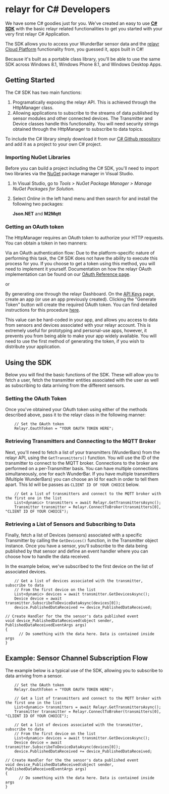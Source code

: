 # relayr for C# Developers

We have some C# goodies just for you. We've created an easy to use [**C# SDK**](https://github.com/relayr/csharp-sdk) with the basic relayr related functionalities to get you started with your very first relayr C# Application. 

The SDK allows you to access your WunderBar sensor data and the [relayr Cloud Platform](https://developer.relayr.io/documents/Welcome/Platform) functionality from, you guessed it, apps built in C#!

Because it's built as a portable class library, you'll be able to use the same SDK across Windows 8.1, Windows Phone 8.1, and Windows Desktop Apps.

## Getting Started

The C# SDK has two main functions: 

1. Programatically exposing the relayr API. This is achieved through the HttpManager class.
2. Allowing applications to subscribe to the streams of data published by sensor modules and other connected devices. The Transmitter and Device classes handle this functionality. You will need security strings obtained through the HttpManager to subscribe to data topics.

To include the C# library simply download it from our [C# Github repository ](https://github.com/relayr/csharp-sdk) and add it as a project to your own C# project.

### Importing NuGet Libraries

Before you can build a project including the C# SDK, you'll need to import two libraries via the [NuGet](https://www.nuget.org/) package manager in Visual Studio.


1. In Visual Studio, go to *Tools > NuGet Package Manager > Manage NuGet Packages for Solution.*

2. Select *Online* in the left hand menu and then search for and install the following two packages:

	**Json.NET** and **M2Mqtt**

### Getting an OAuth token

The HttpManager requires an OAuth token to authorize your HTTP requests. You can obtain a token in two manners:

Via an OAuth authentication flow: Due to the platform-specific nature of performing this task, the C# SDK does not have the ability to execute this process for you. If you choose to get a token using this method, you will need to implement it yourself. Documentation on how the relayr OAuth implementation can be found on our [OAuth Reference page](https://developer.relayr.io/documents/Welcome/OAuthReference).

or

By generating one through the relayr Dashboard. On the [API Keys](https://developer.relayr.io/dashboard/apps/myApps) page, create an app (or use an app previously created). 
Clicking the "Generate Token" button will create the required OAuth token. You can find detailed instructions for this procedure [here](https://developer.relayr.io/documents/WebDev/OAuthToken). 

This value can be hard-coded in your app, and allows you access to data from sensors and devices associated with your relayr account. This is extremely useful for prototyping and personal-use apps, however, it prevents you from being able to make your app widely available. You will need to use the first method of generating the token, if you wish to distribute your application.

## Using the SDK

Below you will find the basic functions of the SDK. These will allow you to fetch a user, fetch the transmitter entities associated with the user as well as subscribing to data arriving from the different sensors.

### Setting the OAuth Token
Once you've obtained your OAuth token using either of the methods described above, pass it to the relayr class in the following manner:

		// Set the OAuth token
		Relayr.OauthToken = "YOUR OAUTH TOKEN HERE";

### Retrieving Transmitters and Connecting to the MQTT Broker

Next, you'll need to fetch a list of your transmitters (WunderBars) from the relayr API, using the `GetTransmitters()` function. 
You will use the ID of the transmitter to connect to the MQTT broker. Connections to the broker are performed on a per-Transmitter basis. You can have multiple connections simultaneously, one for each WunderBar. If you have multiple transmitters (Multiple WunderBars) you can choose an Id for each in order to tell them apart. This Id will be passes as `CLIENT ID OF YOUR CHOICE` below.

		// Get a list of transmitters and connect to the MQTT broker with the first one in the list
		List<dynamic> transmitters = await Relayr.GetTransmittersAsync();
		Transmitter transmitter = Relayr.ConnectToBroker(transmitters[0], "CLIENT ID OF YOUR CHOICE");

### Retrieving a List of Sensors and Subscribing to Data

Finally, fetch a list of Devices (sensors) associated with a specific Transmitter by calling the `GetDevices()` function, in the Transmitter object instance. 
Once you have a sensor, you'll subscribe to the data being published by that sensor and define an event handler where you can choose how to handle the data received.

In the example below, we've subscribed to the first device on the list of associated devices.

		// Get a list of devices associated with the transmitter, subscribe to data
		// From the first device on the list
		List<dynamic> devices = await transmitter.GetDevicesAsync();
		Device device = await transmitter.SubscribeToDeviceDataAsync(devices[0]);
		device.PublishedDataReceived += device_PublishedDataReceived;

	// Create Handler for the the sensor's data published event
	void device_PublishedDataReceived(object sender, PublishedDataReceivedEventArgs args)
	{
	      // Do something with the data here. Data is contained inside args
	}

## Example: Sensor Channel Subscription Flow

The example below is a typical use of the SDK, allowing you to subscribe to data arriving from a sensor.

        
		// Set the OAuth token
		Relayr.OauthToken = "YOUR OAUTH TOKEN HERE";
		
		// Get a list of transmitters and connect to the MQTT broker with the first one in the list
		List<dynamic> transmitters = await Relayr.GetTransmittersAsync();
		Transmitter transmitter = Relayr.ConnectToBroker(transmitters[0], "CLIENT ID OF YOUR CHOICE");
	
		// Get a list of devices associated with the transmitter, subscribe to data
		// From the first device on the list
		List<dynamic> devices = await transmitter.GetDevicesAsync();
		Device device = await transmitter.SubscribeToDeviceDataAsync(devices[0]);
		device.PublishedDataReceived += device_PublishedDataReceived;

	// Create Handler for the the sensor's data published event
	void device_PublishedDataReceived(object sender, PublishedDataReceivedEventArgs args)
	{
	      // Do something with the data here. Data is contained inside args
	}